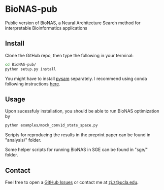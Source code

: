 # BioNAS-pub
Public version of BioNAS, a Neural Architecture Search method for interpretable Bioinformatics applications


## Install
Clone the GitHub repo, then type the following in your terminal:
```bash
cd BioNAS-pub/
python setup.py install
```
You might have to install [pysam](https://pysam.readthedocs.io/en/latest/api.html) separately. I recommend using conda following instructions [here](https://anaconda.org/bioconda/pysam).

## Usage
Upon sucessfuly installation, you should be able to run BioNAS optimization by
```bash
python examples/mock_conv1d_state_space.py
```

Scripts for reproducing the results in the preprint paper can be found in "analysis/" folder.

Some helper scripts for running BioNAS in SGE can be found in "sge/" folder.

## Contact
Feel free to open a [GitHub Issues](https://github.com/zj-zhang/BioNAS-pub/issues) or contact me at <zj.z@ucla.edu>.